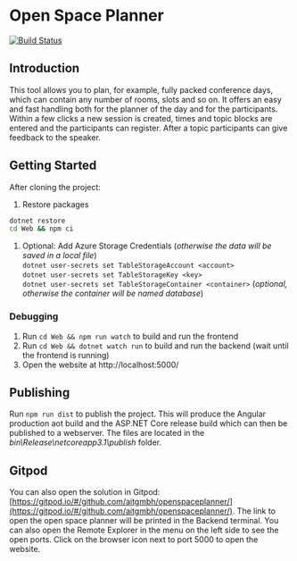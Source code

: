 # Open Space Planner

[![Build Status](https://dev.azure.com/ait/AIT/_apis/build/status/Tools/OpenSpacePlanner/OpenSpacePlanner.Pipeline?branchName=master)](https://dev.azure.com/ait/AIT/_build/latest?definitionId=334&branchName=master)

## Introduction

This tool allows you to plan, for example, fully packed conference days, which can contain any number of rooms, slots and so on. It offers an easy and fast handling both for the planner of the day and for the participants. Within a few clicks a new session is created, times and topic blocks are entered and the participants can register. After a topic participants can give feedback to the speaker.

## Getting Started

After cloning the project:

1. Restore packages

```bash
dotnet restore
cd Web && npm ci
```

1. Optional: Add Azure Storage Credentials (_otherwise the data will be saved in a local file_)  
    `dotnet user-secrets set TableStorageAccount <account>`  
    `dotnet user-secrets set TableStorageKey <key>`  
    `dotnet user-secrets set TableStorageContainer <container>` (_optional, otherwise the container will be named database_)

### Debugging

1. Run `cd Web && npm run watch` to build and run the frontend
1. Run `cd Web && dotnet watch run` to build and run the backend (wait until the frontend is running)
1. Open the website at http://localhost:5000/

## Publishing

Run `npm run dist` to publish the project. This will produce the Angular production aot build and the ASP.NET Core release build which can then be published to a webserver. The files are located in the _bin\Release\netcoreapp3.1\publish_ folder.

## Gitpod

You can also open the solution in Gitpod: [https://gitpod.io/#/github.com/aitgmbh/openspaceplanner/](https://gitpod.io/#/github.com/aitgmbh/openspaceplanner/).
The link to open the open space planner will be printed in the Backend terminal. You can also open the Remote Explorer in the menu on the left side to see the open ports. Click on the browser icon next to port 5000 to open the website.
